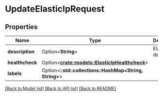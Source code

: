 # UpdateElasticIpRequest

## Properties

Name | Type | Description | Notes
------------ | ------------- | ------------- | -------------
**description** | Option<**String**> | Elastic IP description | [optional]
**healthcheck** | Option<[**crate::models::ElasticIpHealthcheck**](elastic-ip-healthcheck.md)> |  | [optional]
**labels** | Option<**::std::collections::HashMap<String, String>**> |  | [optional]

[[Back to Model list]](../README.md#documentation-for-models) [[Back to API list]](../README.md#documentation-for-api-endpoints) [[Back to README]](../README.md)


